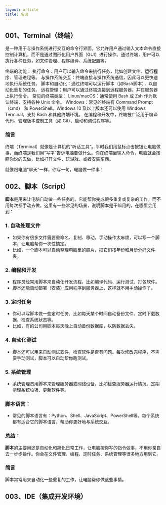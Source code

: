 ```yaml
---
layout: article
title: 名词
---
```


## 001、Terminal（终端）

是一种用于与操作系统进行交互的命令行界面。它允许用户通过输入文本命令直接控制计算机，而不是通过图形化用户界面（GUI）进行操作。通过终端，用户可以执行各种任务，如文件管理、程序编译、系统配置等。

终端的功能：
执行命令：用户可以输入命令来执行任务，比如创建文件、运行程序、管理进程等。
与操作系统交互：终端直接与操作系统通信，因此可以更快速地执行系统任务。
脚本和自动化：通过终端可以运行脚本（如Bash脚本），以自动化重复的任务。
远程管理：用户可以通过终端连接到远程服务器，并在服务器上执行命令。
常见的终端类型：
Linux/macOS：通常使用 Bash 或 Zsh 作为默认终端，支持各种 Unix 命令。
Windows：常见的终端有 Command Prompt（cmd） 和 PowerShell。Windows 10 及以上版本还可以使用 Windows Terminal，支持 Bash 和其他终端环境。
在编程和开发中，终端被广泛用于编译代码、管理版本控制工具（如 Git）、启动和调试程序等。

### 简言

终端（Terminal）就像是计算机的“听话工具”。平时我们用鼠标点击按钮让电脑做事，而终端是我们用“写字”告诉电脑要做什么。你在终端里输入命令，电脑就会按照你说的去做，比如打开文件、玩游戏、或者安装东西。

就像跟电脑“聊天”一样，你写一句，电脑做一件事！

## 002、脚本（Script）

**脚本**是用来让电脑自动做一些任务的。它能帮你完成很多重复或复杂的工作，而不用每次都手动去做。这里有一些常见的场景，说明脚本是干嘛用的，在哪里会用到：

### 1. **自动处理文件**

- 如果你有很多文件需要重命名、复制、移动，手动操作太麻烦，可以写一个脚本，让电脑帮你一次性搞定。
- 比如，一个脚本可以自动整理电脑里的照片，把它们按年份和月份分好文件夹。

### 2. **编程和开发**

- 程序员经常用脚本来自动化开发流程，比如编译代码、运行测试、打包软件。
- 脚本还能自动部署（安装）应用程序到服务器上，这样就不用手动操作了。

### 3. **定时任务**

- 你可以写脚本做一些定时任务，比如每天某个时间自动备份文件、定时下载数据、检查系统状态等。
- 比如，有的公司用脚本每天晚上自动备份数据库，以防数据丢失。

### 4. **自动化测试**

- 脚本还可以用来自动测试软件，检查软件是否有问题。每次修改完程序，不需要手动测试，脚本可以自动帮你跑测试。

### 5. **系统管理**

- 系统管理员用脚本来管理服务器或网络设备，比如检查服务器运行情况、定期清理系统垃圾、更新软件等。

### 脚本语言：

- 常见的脚本语言有：Python、Shell、JavaScript、PowerShell等。每个系统都有适合它的脚本语言，帮助你更好地与系统交互。

### 总结：

**脚本**的主要用途是自动化和简化日常工作，让电脑按你写的指令做事，不用你亲自去一步步操作。你会在文件管理、编程、定时任务、系统管理等很多地方用到它。

### 简言

脚本常常用来自动化一些重复的工作，让电脑帮你做这些事情。



## 003、IDE（集成开发环境）